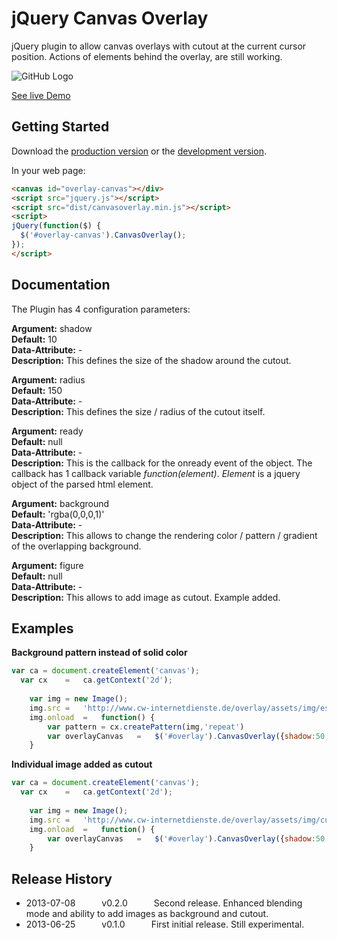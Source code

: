 # jQuery Canvas Overlay

jQuery plugin to allow canvas overlays with cutout at the current cursor position. Actions of elements behind the overlay, are still working.

![GitHub Logo](http://www.cw-internetdienste.de/overlay/coheader.jpg)

[See live Demo](http:www.cw-internetdienste.de/overlay/)

## Getting Started
Download the [production version][min] or the [development version][max].

[min]: https://raw.github.com/Bahlor/jQuery-Canvas-Overlay/master/dist/canvasoverlay.min.js
[max]: https://raw.github.com/Bahlor/jQuery-Canvas-Overlay/master/dist/canvasoverlay.js

In your web page:

```html
<canvas id="overlay-canvas"></div>
<script src="jquery.js"></script>
<script src="dist/canvasoverlay.min.js"></script>
<script>
jQuery(function($) {
  $('#overlay-canvas').CanvasOverlay();
});
</script>
```

## Documentation
The Plugin has 4 configuration parameters:

**Argument:**   	shadow	  
**Default:** 		10	  
**Data-Attribute:** 	-	  
**Description:** 	This defines the size of the shadow around the cutout.

**Argument:**   	radius	  
**Default:** 		150	  
**Data-Attribute:** 	-	  
**Description:** 	This defines the size / radius of the cutout itself.

**Argument:**  	ready  
**Default:**		null  
**Data-Attribute:**	-  
**Description:**	This is the callback for the onready event of the object. The callback has 1 callback variable <i>function(element)</i>. *Element* is a jquery object of the parsed html element. 

**Argument:**   	background	  
**Default:** 		'rgba(0,0,0,1)'	  
**Data-Attribute:** 	-	  
**Description:** 	This allows to change the rendering color / pattern / gradient of the overlapping background.

**Argument:**   	figure	  
**Default:** 		null	  
**Data-Attribute:** 	-	  
**Description:** 	This allows to add image as cutout. Example added.

## Examples

**Background pattern instead of solid color**

```js
var ca = document.createElement('canvas');
  var cx	=	ca.getContext('2d');
	
	var img = new Image();
	img.src	=	'http://www.cw-internetdienste.de/overlay/assets/img/escheresque_ste.png';
	img.onload	=	function() {
		var pattern = cx.createPattern(img,'repeat')
		var overlayCanvas	=	$('#overlay').CanvasOverlay({shadow:50,radius:500,background:pattern});
	}
```

**Individual image added as cutout**

```js
var ca = document.createElement('canvas');
  var cx	=	ca.getContext('2d');
	
	var img = new Image();
	img.src	=	'http://www.cw-internetdienste.de/overlay/assets/img/cursor.png';
	img.onload	=	function() {
		var overlayCanvas	=	$('#overlay').CanvasOverlay({shadow:50,radius:500,figure:img});
	}
```

## Release History
 * 2013-07-08   v0.2.0   Second release. Enhanced blending mode and ability to add images as background and cutout.
 * 2013-06-25   v0.1.0   First initial release. Still experimental.

